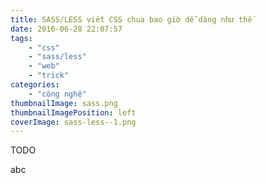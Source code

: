 ```yaml
---
title: SASS/LESS viết CSS chua bao giờ dễ dàng như thế
date: 2016-06-28 22:07:57
tags:
	- "css"
	- "sass/less"
	- "web"
	- "trick"
categories:
	- "công nghệ"
thumbnailImage: sass.png
thumbnailImagePosition: left
coverImage: sass-less--1.png
---
```

TODO
<!--more-->
abc